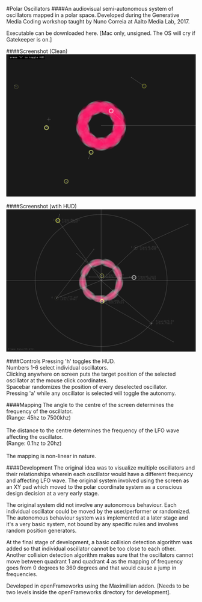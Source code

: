 #Polar Oscillators
####An audiovisual semi-autonomous system of oscillators mapped in a polar space.
Developed during the Generative Media Coding workshop taught by Nuno Correia at Aalto Media Lab, 2017.

Executable can be downloaded here. [Mac only, unsigned. The OS will cry if Gatekeeper is on.]

####Screenshot (Clean)
![Screenshot Clean](screenshots/polarOsc_Clean.png)

####Screenshot (wtih HUD)
![Screenshot w/ HUD](screenshots/polarOsc_HUD.png)

####Controls
Pressing 'h' toggles the HUD.<br>
Numbers 1-6 select individual oscillators.<br>
Clicking anywhere on screen puts the target position of the selected oscillator at the mouse click coordinates.<br>
Spacebar randomizes the position of every deselected oscillator.<br>
Pressing 'a' while any oscillator is selected will toggle the autonomy.<br>

####Mapping
The angle to the centre of the screen determines the frequency of the oscillator.<br>
(Range: 45hz to 7500khz) <br>
<br>
The distance to the centre determines the frequency of the LFO wave affecting the oscillator. <br>
(Range: 0.1hz to 20hz)<br>
<br>
The mapping is non-linear in nature.

####Development
The original idea was to visualize multiple oscillators and their relationships wherein each oscillator would have a different frequency and affecting LFO wave. The original system involved using the screen as an XY pad which moved to the polar coordinate system as a conscious design decision at a very early stage.<br>

The original system did not involve any autonomous behaviour. Each individual oscillator could be moved by the user/performer or randomized. The autonomous behaviour system was implemented at a later stage and it's a very basic system, not bound by any specific rules and involves random position generators.<br>

At the final stage of development, a basic collision detection algorithm was added so that individual oscillator cannot be too close to each other. Another collision detection algorithm makes sure that the oscillators cannot move between quadrant 1 and quadrant 4 as the mapping of frequency goes from 0 degrees to 360 degrees and that would cause a jump in frequencies.<br>

Developed in openFrameworks using the Maximillian addon. [Needs to be two levels inside the openFrameworks directory for development].
